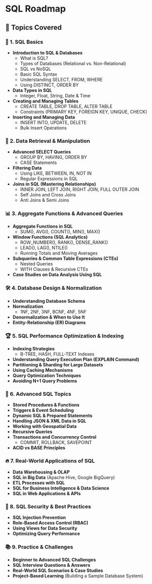 # SQL Roadmap

## 📌 Topics Covered

### 🔰 1. SQL Basics
- **Introduction to SQL & Databases**
  - What is SQL?
  - Types of Databases (Relational vs. Non-Relational)
  - SQL vs NoSQL
  - Basic SQL Syntax
  - Understanding SELECT, FROM, WHERE
  - Using DISTINCT, ORDER BY
- **Data Types in SQL**
  - Integer, Float, String, Date & Time
- **Creating and Managing Tables**
  - CREATE TABLE, DROP TABLE, ALTER TABLE
  - Constraints (PRIMARY KEY, FOREIGN KEY, UNIQUE, CHECK)
- **Inserting and Managing Data**
  - INSERT INTO, UPDATE, DELETE
  - Bulk Insert Operations

### 🔄 2. Data Retrieval & Manipulation
- **Advanced SELECT Queries**
  - GROUP BY, HAVING, ORDER BY
  - CASE Statements
- **Filtering Data**
  - Using LIKE, BETWEEN, IN, NOT IN
  - Regular Expressions in SQL
- **Joins in SQL (Mastering Relationships)**
  - INNER JOIN, LEFT JOIN, RIGHT JOIN, FULL OUTER JOIN
  - Self Joins and Cross Joins
  - Anti Joins & Semi Joins

### 📊 3. Aggregate Functions & Advanced Queries
- **Aggregate Functions in SQL**
  - SUM(), AVG(), COUNT(), MIN(), MAX()
- **Window Functions (SQL Analytics)**
  - ROW_NUMBER(), RANK(), DENSE_RANK()
  - LEAD(), LAG(), NTILE()
  - Running Totals and Moving Averages
- **Subqueries & Common Table Expressions (CTEs)**
  - Nested Queries
  - WITH Clauses & Recursive CTEs
- **Case Studies on Data Analysis Using SQL**

### 🛠 4. Database Design & Normalization
- **Understanding Database Schema**
- **Normalization**
  - 1NF, 2NF, 3NF, BCNF, 4NF, 5NF
- **Denormalization & When to Use It**
- **Entity-Relationship (ER) Diagrams**

### 🏆 5. SQL Performance Optimization & Indexing
- **Indexing Strategies**
  - B-TREE, HASH, FULL-TEXT Indexes
- **Understanding Query Execution Plan (EXPLAIN Command)**
- **Partitioning & Sharding for Large Datasets**
- **Using Caching Mechanisms**
- **Query Optimization Techniques**
- **Avoiding N+1 Query Problems**

### 🚀 6. Advanced SQL Topics
- **Stored Procedures & Functions**
- **Triggers & Event Scheduling**
- **Dynamic SQL & Prepared Statements**
- **Handling JSON & XML Data in SQL**
- **Working with Geospatial Data**
- **Recursive Queries**
- **Transactions and Concurrency Control**
  - COMMIT, ROLLBACK, SAVEPOINT
- **ACID vs BASE Principles**

### 🔥 7. Real-World Applications of SQL
- **Data Warehousing & OLAP**
- **SQL in Big Data** (Apache Hive, Google BigQuery)
- **ETL Processes with SQL**
- **SQL for Business Intelligence & Data Science**
- **SQL in Web Applications & APIs**

### 🎯 8. SQL Security & Best Practices
- **SQL Injection Prevention**
- **Role-Based Access Control (RBAC)**
- **Using Views for Data Security**
- **Optimizing Query Performance**

### 📚 9. Practice & Challenges
- **Beginner to Advanced SQL Challenges**
- **SQL Interview Questions & Answers**
- **Real-World SQL Scenarios & Case Studies**
- **Project-Based Learning** (Building a Sample Database System)

